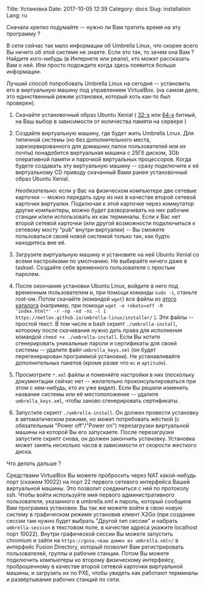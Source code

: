 Title: Установка
Date: 2017-10-05 12:39
Category: docs
Slug: installation
Lang: ru

Сначала крепко подумайте -- нужно ли Вам тратить время на эту программу ?

В сети сейчас так мало информации об Umbrella Linux, что скорее всего
Вы ничего об этой системе не знаете. Если это так, то зачем она Вам ?
Найдите кого-нибудь (в Интернете или реале), кто может рассказать Вам о
ней. Или просто подождите когда здесь появится больше информации.

Лучший способ попробовать Umbrella Linux на сегодня -- установить его в
виртуальную машину под управлением VirtualBox. (на самом деле, это 
единственный режим установки, который хоть как-то был проверен).

1. Скачайте установочный образ Ubuntu Xenial ( 
[32-х](http://archive.ubuntu.com/ubuntu/dists/xenial/main/installer-i386/current/images/netboot/mini.iso)
или [64-х](http://archive.ubuntu.com/ubuntu/dists/xenial/main/installer-amd64/current/images/netboot/mini.iso)
битный, на Ваш
выбор в зависимости от количества памяти на сервере )

2. Создайте виртуальную машину, где будет жить Umbrella Linux. Для типичной
системы (но без дополнительного места, зарезервированного для домашних папок
пользователей или их почты) понадобится виртуальная машина с 25Гб диском,
3Gb оперативной памяти и парочкой виртуальных процессоров. Когда будете
создавать эту виртуальную машину -- сразу подключите к её виртуальному CD
приводу скачанный Вами ранее установочный образ Ubuntu Xenial.

    *Необязательно:* если у Вас на физическом компьютере две сетевые карточки --
можно передать одну из них в качестве второй сетевой карточки виртуалки.
Подключая к этой карточке через коммутатор другие компьютеры, можно будет
разворачивать на них рабочие станции и/или использовать их как терминалы.
Если к Вас нет второй сетевой карточки (или другой возможности подключиться
к сетевому мосту "pub" внутри виртуалки) -- Вы сможете пользоваться своей
новой системой только так, как будто находитесь вне её.

3. Загрузите виртуальную машину и установите на ней Ubuntu Xenial со всеми
настройками по умолчанию. Не выбирайте ничего даже в tasksel. Создайте себе
временного пользователя с простым паролем.

4. После окончания установки Ubuntu Linux, войдите в него под временным
пользователем и, при помощи команды `sudo -i`, станьте root-ом. Потом скачайте
(командой `wget`) все файлы из [этого каталога](/umbrella-linux/installer/) 
(например, при помощи `wget -e robots=off -R 'index.html*' -r -np -nd -nc -l 1 https://metlov.github.io/umbrella-linux/installer/` ).
Эти файлы -- простой текст. В том числе и bash скрипт `./umbrella-install`,
которому после скачивания нужно дать права для исполнения командой
`chmod +x ./umbrella-install`. Если Вы хотите сгенерировать
уникальные пароли и сертификаты для своей системы -- удалите файл
 `umbrella_keys.xml` (он будет перегенерирован программой установки).
Не устанавливайте дополнительных пакетов (кроме разве что `mc` и `aptitude`).

5. Просмотрите `*.xml` файлы и поменяйте настройки в них (поскольку
документации сейчас нет -- желательно проконсультироваться при этом
с кем-нибудь, кто их уже видел). Если Вы решили изменить название системы
или её местоположение -- удалите `umbrella_keys.xml`, чтобы заново
сгенерировать сертификаты.

6. Запустите скрипт `./umbrella-install`. Он должен провести установку в
автоматическом режиме, но может потребовать жёсткой (с обязательным 
"Power off"/"Power on") перезагрузки виртуальной машины на которой Вы его
запускаете. После перезагрузки запустите скрипт снова, он должен закончить
установку. Установка может занять несколько часов в зависимости от скорости
жесткого диска.

Что делать дальше ?

Средствами VirtualBox Вы можете пробросить через NAT какой-нибудь порт (скажем
10022) на порт 22 первого сетевого интерфейса Вашей виртуальной машины. Это
позволит соединиться с ней по протоколу ssh. Чтобы войти используйте имя
первого административного пользователя, указанного в umbrella.xml и пароль,
который сообщила Вам программа установки. Вы так же можете войти в свою
новую систему в графическом режиме установив клиент X2Go (при создании сессии
там нужно будет выбрать "Другой тип сессии" и набрать `umbrella-session` в 
текстовом поле, в качестве адреса укажите localhost порт 10022). Внутри
графической сессии Вы можете запустить chromium и зайти на
`https://gosa.<ваш домен из umbrella.xml>/` в интерфейс Fusion
Directory, который позволит Вам регистрировать пользователей, группы и рабочие
станции. Потом Вы можете подключить компьютеры ко второму физическому
интерфейсу, проброшенному в качестве второй сетевой
карточки виртуальной машины, и загрузить их по PXE, чтобы увидеть как
работают терминалы и развёртывание рабочих станций по сети.
